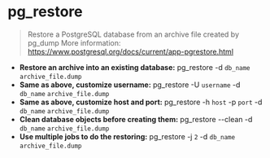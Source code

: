 # pg_restore
> Restore a PostgreSQL database from an archive file created by pg_dump
> More information: <https://www.postgresql.org/docs/current/app-pgrestore.html>
- **Restore an archive into an existing database:**
pg_restore -d `db_name` `archive_file.dump`
- **Same as above, customize username:**
pg_restore -U `username` -d `db_name` `archive_file.dump`
- **Same as above, customize host and port:**
pg_restore -h `host` -p `port` -d `db_name` `archive_file.dump`
- **Clean database objects before creating them:**
pg_restore --clean -d `db_name` `archive_file.dump`
- **Use multiple jobs to do the restoring:**
pg_restore -j `2` -d `db_name` `archive_file.dump`
